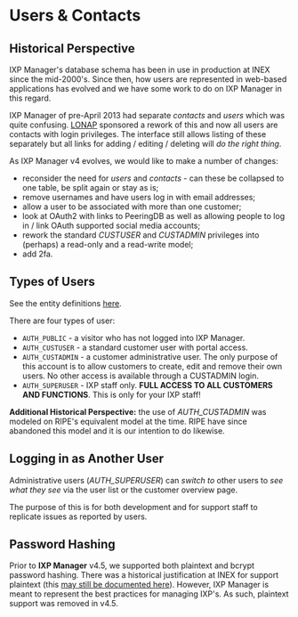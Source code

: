 # Users & Contacts

## Historical Perspective

IXP Manager's database schema has been in use in production at INEX since the mid-2000's. Since then, how users are represented in web-based applications has evolved and we have some work to do on IXP Manager in this regard.

IXP Manager of pre-April 2013 had separate *contacts* and *users* which was quite confusing. [LONAP](http://www.lonap.net/) sponsored a rework of this and now all users are contacts with login privileges. The interface still allows listing of these separately but all links for adding / editing / deleting will *do the right thing*.

As IXP Manager v4 evolves, we would like to make a number of changes:

* reconsider the need for *users* and *contacts* - can these be collapsed to one table, be split again or stay as is;
* remove usernames and have users log in with email addresses;
* allow a user to be associated with more than one customer;
* look at OAuth2 with links to PeeringDB as well as allowing people to log in / link OAuth supported social media accounts;
* rework the standard *CUSTUSER* and *CUSTADMIN* privileges into (perhaps) a read-only and a read-write model;
* add 2fa.


## Types of Users

See the entity definitions [here](https://github.com/inex/IXP-Manager/blob/master/database/Entities/User.php).

There are four types of user:

* `AUTH_PUBLIC` - a visitor who has not logged into IXP Manager.
* `AUTH_CUSTUSER` - a standard customer user with portal access.
* `AUTH_CUSTADMIN` - a customer administrative user. The only purpose of this account is to allow customers to create, edit and remove their own users. No other access is available through a CUSTADMIN login.
* `AUTH_SUPERUSER` - IXP staff only. **FULL ACCESS TO ALL CUSTOMERS AND FUNCTIONS**. This is only for your IXP staff!

**Additional Historical Perspective:** the use of *AUTH_CUSTADMIN* was modeled on RIPE's equivalent model at the time. RIPE have since abandoned this model and it is our intention to do likewise.

## Logging in as Another User

Administrative users (*AUTH_SUPERUSER*) can *switch to* other users to *see what they see* via the user list or the customer overview page.

The purpose of this is for both development and for support staff to replicate issues as reported by users.

## Password Hashing

Prior to **IXP Manager** v4.5, we supported both plaintext and bcrypt password hashing. There was a historical justification at INEX for support plaintext (this [may still be documented here](https://github.com/inex/IXP-Manager/wiki/Password-Hashing)). However, IXP Manager is meant to represent the best practices for managing IXP's. As such, plaintext support was removed in v4.5.
